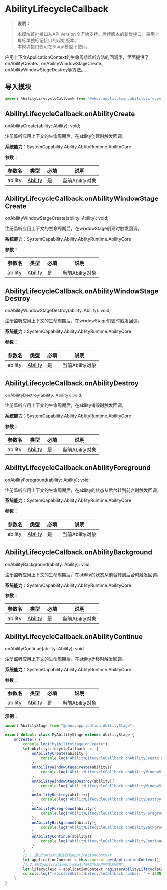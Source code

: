# AbilityLifecycleCallback

> **说明：**
> 
> 本模块首批接口从API version 9 开始支持。后续版本的新增接口，采用上角标单独标记接口的起始版本。  
> 本模块接口仅可在Stage模型下使用。


应用上下文ApplicationContext的生命周期监听方法的回调类，里面提供了onAbilityCreate、onAbilityWindowStageCreate、onAbilityWindowStageDestroy等方法。

## 导入模块

```js
import AbilityLifecycleCallback from "@ohos.application.abilityLifecycleCallback";
```


## AbilityLifecycleCallback.onAbilityCreate

onAbilityCreate(ability: Ability): void;

注册监听应用上下文的生命周期后，在ability创建时触发回调。

**系统能力**：SystemCapability.Ability.AbilityRuntime.AbilityCore

**参数：**

  | 参数名 | 类型 | 必填 | 说明 | 
  | -------- | -------- | -------- | -------- |
  | ability | [Ability](js-apis-application-ability.md#Ability) | 是 | 当前Ability对象 | 


## AbilityLifecycleCallback.onAbilityWindowStageCreate

onAbilityWindowStageCreate(ability: Ability): void;

注册监听应用上下文的生命周期后，在windowStage创建时触发回调。

**系统能力**：SystemCapability.Ability.AbilityRuntime.AbilityCore

**参数：**

  | 参数名 | 类型 | 必填 | 说明 | 
  | -------- | -------- | -------- | -------- |
  | ability | [Ability](js-apis-application-ability.md#Ability) | 是 | 当前Ability对象 |  


## AbilityLifecycleCallback.onAbilityWindowStageDestroy

onAbilityWindowStageDestroy(ability: Ability): void;

注册监听应用上下文的生命周期后，在windowStage销毁时触发回调。

**系统能力**：SystemCapability.Ability.AbilityRuntime.AbilityCore

**参数：**

  | 参数名 | 类型 | 必填 | 说明 | 
  | -------- | -------- | -------- | -------- |
  | ability | [Ability](js-apis-application-ability.md#Ability) | 是 | 当前Ability对象 |  


## AbilityLifecycleCallback.onAbilityDestroy

onAbilityDestroy(ability: Ability): void;

注册监听应用上下文的生命周期后，在ability销毁时触发回调。

**系统能力**：SystemCapability.Ability.AbilityRuntime.AbilityCore

**参数：**

  | 参数名 | 类型 | 必填 | 说明 | 
  | -------- | -------- | -------- | -------- |
  | ability | [Ability](js-apis-application-ability.md#Ability) | 是 | 当前Ability对象 | 


## AbilityLifecycleCallback.onAbilityForeground

onAbilityForeground(ability: Ability): void;

注册监听应用上下文的生命周期后，在ability的状态从后台转到前台时触发回调。

**系统能力**：SystemCapability.Ability.AbilityRuntime.AbilityCore

**参数：**

  | 参数名 | 类型 | 必填 | 说明 | 
  | -------- | -------- | -------- | -------- |
  | ability | [Ability](js-apis-application-ability.md#Ability) | 是 | 当前Ability对象 | 


## AbilityLifecycleCallback.onAbilityBackground

onAbilityBackground(ability: Ability): void;

注册监听应用上下文的生命周期后，在ability的状态从前台转到后台时触发回调。

**系统能力**：SystemCapability.Ability.AbilityRuntime.AbilityCore

**参数：**

  | 参数名 | 类型 | 必填 | 说明 | 
  | -------- | -------- | -------- | -------- |
  | ability | [Ability](js-apis-application-ability.md#Ability) | 是 | 当前Ability对象 | 


## AbilityLifecycleCallback.onAbilityContinue

onAbilityContinue(ability: Ability): void;

注册监听应用上下文的生命周期后，在ability迁移时触发回调。

**系统能力**：SystemCapability.Ability.AbilityRuntime.AbilityCore

**参数：**

  | 参数名 | 类型 | 必填 | 说明 | 
  | -------- | -------- | -------- | -------- |
  | ability | [Ability](js-apis-application-ability.md#Ability) | 是 | 当前Ability对象 | 

**示例：**
    

  ```js
  import AbilityStage from "@ohos.application.AbilityStage";
  
  export default class MyAbilityStage extends AbilityStage {
      onCreate() {
          console.log("MyAbilityStage onCreate")
          let AbilityLifecycleCallback  =  {
              onAbilityCreate(ability){
                  console.log("AbilityLifecycleCallback onAbilityCreate ability:" + JSON.stringify(ability));        
              },
              onAbilityWindowStageCreate(ability){
                  console.log("AbilityLifecycleCallback onAbilityWindowStageCreate ability:" + JSON.stringify(ability));           
              },
              onAbilityWindowStageDestroy(ability){
                  console.log("AbilityLifecycleCallback onAbilityWindowStageDestroy ability:" + JSON.stringify(ability));
              },
              onAbilityDestroy(ability){
                  console.log("AbilityLifecycleCallback onAbilityDestroy ability:" + JSON.stringify(ability));             
              },
              onAbilityForeground(ability){
                  console.log("AbilityLifecycleCallback onAbilityForeground ability:" + JSON.stringify(ability));             
              },
              onAbilityBackground(ability){
                  console.log("AbilityLifecycleCallback onAbilityBackground ability:" + JSON.stringify(ability));              
              },
              onAbilityContinue(ability){
                  console.log("AbilityLifecycleCallback onAbilityContinue ability:" + JSON.stringify(ability));
              }
          }
          // 1.通过context属性获取applicationContext
          let applicationContext = this.context.getApplicationContext();
          // 2.通过applicationContext注册监听应用内生命周期
          let lifecycleid = applicationContext.registerAbilityLifecycleCallback(AbilityLifecycleCallback);
          console.log("registerAbilityLifecycleCallback number: " + JSON.stringify(lifecycleid));       
      }
  }
  ```